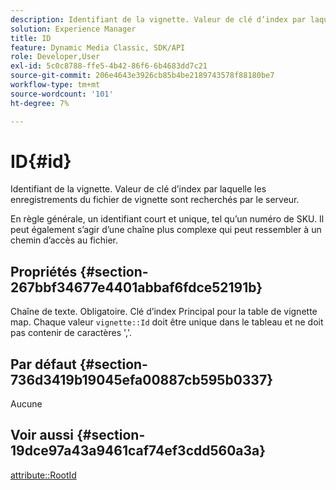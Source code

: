```yaml
---
description: Identifiant de la vignette. Valeur de clé d’index par laquelle les enregistrements du fichier de vignette sont recherchés par le serveur.
solution: Experience Manager
title: ID
feature: Dynamic Media Classic, SDK/API
role: Developer,User
exl-id: 5c0c8788-ffe5-4b42-86f6-6b4683dd7c21
source-git-commit: 206e4643e3926cb85b4be2189743578f88180be7
workflow-type: tm+mt
source-wordcount: '101'
ht-degree: 7%

---
```


# ID{#id}

Identifiant de la vignette. Valeur de clé d’index par laquelle les enregistrements du fichier de vignette sont recherchés par le serveur.

En règle générale, un identifiant court et unique, tel qu’un numéro de SKU. Il peut également s’agir d’une chaîne plus complexe qui peut ressembler à un chemin d’accès au fichier.

## Propriétés {#section-267bbf34677e4401abbaf6fdce52191b}

Chaîne de texte. Obligatoire. Clé d’index Principal pour la table de vignette map. Chaque valeur `vignette::Id` doit être unique dans le tableau et ne doit pas contenir de caractères &#39;,&#39;.

## Par défaut {#section-736d3419b19045efa00887cb595b0337}

Aucune

## Voir aussi {#section-19dce97a43a9461caf74ef3cdd560a3a}

[attribute::RootId](../../../../../ir-api/material-cat/image-rendering-api-ref/c-ir-material-catalog/c-ir-attributes-reference/r-ir-rootid.md#reference-54b42b7125824be593378c1accb70d5a)
